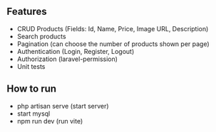 ## Features

- CRUD Products (Fields: Id, Name, Price, Image URL, Description)
- Search products
- Pagination (can choose the number of products shown per page)
- Authentication (Login, Register, Logout)
- Authorization (laravel-permission)
- Unit tests

## How to run

- php artisan serve (start server)
- start mysql
- npm run dev (run vite)
